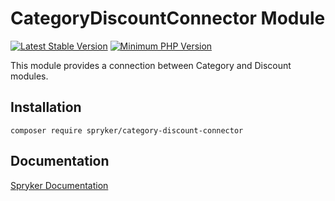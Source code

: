 # CategoryDiscountConnector Module
[![Latest Stable Version](https://poser.pugx.org/spryker/category-discount-connector/v/stable.svg)](https://packagist.org/packages/spryker/category-discount-connector)
[![Minimum PHP Version](https://img.shields.io/badge/php-%3E%3D%208.3-8892BF.svg)](https://php.net/)

This module provides a connection between Category and Discount modules.

## Installation

```
composer require spryker/category-discount-connector
```

## Documentation

[Spryker Documentation](https://docs.spryker.com)
